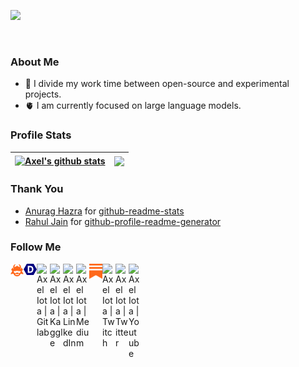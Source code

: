 <article class="markdown-body entry-content container-lg f5" itemprop="text">
<!-- Cool font image from https://www.fontspace.com/aquire-font-f43735 -->
<p align="left" dir="auto"><a href="https://github.com/iotaaxel" rel="nofollow"><img width="60%" src="https://user-images.githubusercontent.com/25125141/148691581-32f8ae8c-8058-4949-a5fb-498ead53f086.png">
</a></p>
<br>
    
<h3 dir="auto"><strong>About Me</strong></h3>
<ul dir="auto">
<li> 💼 I divide my work time between open-source and experimental projects.</li>
<li> 🫀 I am currently focused on large language models. </li>
</ul>
 
<h3 dir="auto"><strong>Profile Stats</strong></h3>
<table>
<thead>
<tr>
<th><a href="https://skyline.github.com/iotaaxel/2023"><img align="center" src="https://github-readme-stats-iotaaxel.vercel.app/api?username=iotaaxel&show_icons=true&&hide_rank=true&theme=tokyonight&hide_title=true&hide_border=true" alt="Axel's github stats"></a></th>
<th><a href="https://github.com/iotaaxel?tab=repositories"><img align="center" 
src="https://github-readme-stats-iotaaxel.vercel.app/api/top-langs/?username=iotaaxel&theme=tokyonight&layout=compact&langs_count=10&hide=html,css,Makefile,Shell&hide_border=true"></a></th>
</tr>
</thead>
</table>

<h3 dir="auto"><strong>Thank You</strong></h3>
<ul dir="auto">
<li><a href="https://github.com/anuraghazra">Anurag Hazra</a> for <a href="https://github.com/anuraghazra/github-readme-stats">github-readme-stats</a></li>
<li><a href="https://github.com/rahuldkjain">Rahul Jain</a> for <a href="https://github.com/rahuldkjain/github-profile-readme-generator">github-profile-readme-generator</a></li>
</ul>

<h3 dir="auto"><strong>Follow Me</strong></h3>
<a href="https://www.aicrowd.com/participants/iota_axel" rel="nofollow">
  <img align="left" alt="Axel Iota | Aicrowd" width="21px" src="icons/aicrowd.svg">
</a>
<a href="https://devpost.com/iota-axel" rel="nofollow">
  <img align="left" alt="Axel Iota | Devpost" width="21px" src="icons/devpost.svg">
</a>
<a href="https://www.gitlab.com/iotaaxel" rel="nofollow">
  <img align="left" alt="Axel Iota | Gitlab" width="21px" src="https://gitlab.com/gitlab-com/gitlab-artwork/-/raw/master/logo/logo.svg">
</a>
<a href="https://www.kaggle.com/axeliota" rel="nofollow">
  <img align="left" alt="Axel Iota | Kaggle" width="21px" src="https://github.com/rahuldkjain/github-profile-readme-generator/blob/master/src/images/icons/Social/kaggle.svg">
</a>
<a href="https://www.linkedin.com/in/axel-iota" rel="nofollow">
  <img align="left" alt="Axel Iota | LinkedIn" width="21px" src="https://raw.githubusercontent.com/rahuldkjain/github-profile-readme-generator/master/src/images/icons/Social/linked-in-alt.svg">
</a>
<a href="https://medium.com/@iota.axel" rel="nofollow">
  <img align="left" alt="Axel Iota | Medium" width="21px" src="https://raw.githubusercontent.com/rahuldkjain/github-profile-readme-generator/master/src/images/icons/Social/medium.svg">
</a>
<a href="https://substack.com/@axeliota" rel="nofollow">
  <img align="left" alt="Axel Iota | Substack" width="21px" src="icons/substack.svg">
</a>
<a href="https://twitch.tv/axel_iota" rel="nofollow">
  <img align="left" alt="Axel Iota | Twitch" width="21px" src="https://raw.githubusercontent.com/rahuldkjain/github-profile-readme-generator/master/src/images/icons/Social/twitch.svg">
</a>
<a href="https://twitter.com/iota_axel" rel="nofollow">
  <img align="left" alt="Axel Iota | Twitter" width="21px" src="https://raw.githubusercontent.com/rahuldkjain/github-profile-readme-generator/master/src/images/icons/Social/twitter.svg">
</a>
<a href="https://www.youtube.com/@aiota" rel="nofollow">
  <img align="left" alt="Axel Iota | Youtube" width="21px" src="https://raw.githubusercontent.com/rahuldkjain/github-profile-readme-generator/master/src/images/icons/Social/youtube.svg">
</a>

</article>

<!--
**iotaaxel/iotaaxel** is a ✨ _special_ ✨ repository because its `README.md` (this file) appears on your GitHub profile.

Here are some ideas to get you started:

- 🔭 I’m currently working on ...
- 🌱 I’m currently learning ...
- 👯 I’m looking to collaborate on ...
- 🤔 I’m looking for help with ...
- 💬 Ask me about ...
- 📫 How to reach me: ...
- 😄 Pronouns: ...
- ⚡ Fun fact: ...
-->
